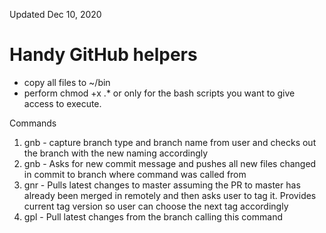 Updated Dec 10, 2020

# Handy GitHub helpers
- copy all files to ~/bin
- perform chmod +x .* or only for the bash scripts you want to give access to execute. 

Commands 
1. gnb - capture branch type and branch name from user and checks out the branch with the new naming accordingly
2. gnb - Asks for new commit message and pushes all new files changed in commit to branch where command was called from
3. gnr - Pulls latest changes to master assuming the PR to master has already been merged in remotely and then asks user to tag it. Provides current tag version so user can choose the next tag accordingly
4. gpl - Pull latest changes from the branch calling this command
